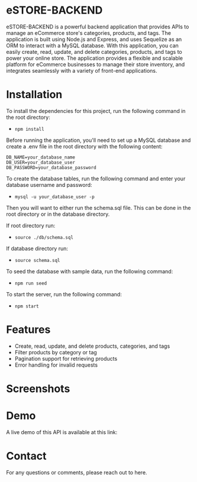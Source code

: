 # eSTORE-BACKEND
eSTORE-BACKEND is a powerful backend application that provides APIs to manage an eCommerce store's categories, products, and tags. The application is built using Node.js and Express, and uses Sequelize as an ORM to interact with a MySQL database. With this application, you can easily create, read, update, and delete categories, products, and tags to power your online store. The application provides a flexible and scalable platform for eCommerce businesses to manage their store inventory, and integrates seamlessly with a variety of front-end applications.

# Installation
To install the dependencies for this project, run the following command in the root directory:

 - ```npm install```  

Before running the application, you'll need to set up a MySQL database and create a .env file in the root directory with the following content:


  ```DB_NAME=your_database_name```  
  ```DB_USER=your_database_user```  
  ```DB_PASSWORD=your_database_password```

To create the database tables, run the following command and enter your database username and password:

 - ```mysql -u your_database_user -p```

Then you will want to either run the schema.sql file. This can be done in the root directory or in the database directory.

If root directory run:

 - ```source ./db/schema.sql```

If database directory run:

 - ```source schema.sql```

To seed the database with sample data, run the following command:

 - ```npm run seed```

To start the server, run the following command:

 - ```npm start```

# Features
 - Create, read, update, and delete products, categories, and tags
 - Filter products by category or tag
 - Pagination support for retrieving products
 - Error handling for invalid requests

# Screenshots

# Demo

A live demo of this API is available at this link: 

# Contact
For any questions or comments, please reach out to here.